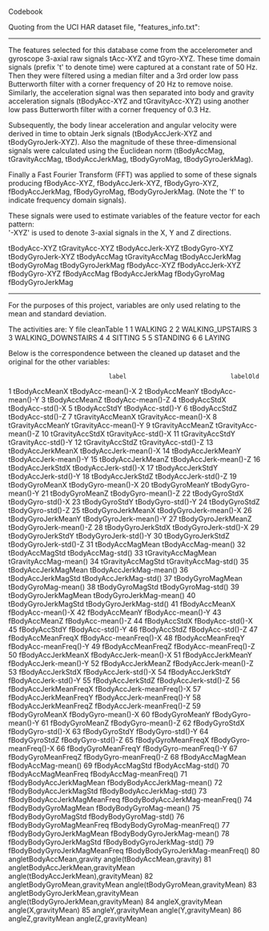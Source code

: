 Codebook

Quoting from the UCI HAR dataset file, "features_info.txt":

* * *
The features selected for this database come from the accelerometer and gyroscope 3-axial raw signals tAcc-XYZ and tGyro-XYZ. These time domain signals (prefix 't' to denote time) were captured at a constant rate of 50 Hz. Then they were filtered using a median filter and a 3rd order low pass Butterworth filter with a corner frequency of 20 Hz to remove noise. Similarly, the acceleration signal was then separated into body and gravity acceleration signals (tBodyAcc-XYZ and tGravityAcc-XYZ) using another low pass Butterworth filter with a corner frequency of 0.3 Hz. 

Subsequently, the body linear acceleration and angular velocity were derived in time to obtain Jerk signals (tBodyAccJerk-XYZ and tBodyGyroJerk-XYZ). Also the magnitude of these three-dimensional signals were calculated using the Euclidean norm (tBodyAccMag, tGravityAccMag, tBodyAccJerkMag, tBodyGyroMag, tBodyGyroJerkMag). 

Finally a Fast Fourier Transform (FFT) was applied to some of these signals producing fBodyAcc-XYZ, fBodyAccJerk-XYZ, fBodyGyro-XYZ, fBodyAccJerkMag, fBodyGyroMag, fBodyGyroJerkMag. (Note the 'f' to indicate frequency domain signals). 

These signals were used to estimate variables of the feature vector for each pattern:  
'-XYZ' is used to denote 3-axial signals in the X, Y and Z directions.

tBodyAcc-XYZ
tGravityAcc-XYZ
tBodyAccJerk-XYZ
tBodyGyro-XYZ
tBodyGyroJerk-XYZ
tBodyAccMag
tGravityAccMag
tBodyAccJerkMag
tBodyGyroMag
tBodyGyroJerkMag
fBodyAcc-XYZ
fBodyAccJerk-XYZ
fBodyGyro-XYZ
fBodyAccMag
fBodyAccJerkMag
fBodyGyroMag
fBodyGyroJerkMag
* * *

For the purposes of this project, variables are only used relating to the mean and standard deviation.

The activities are:
  Y file      cleanTable
1  1            WALKING
2  2   WALKING_UPSTAIRS
3  3 WALKING_DOWNSTAIRS
4  4            SITTING
5  5           STANDING
6  6             LAYING

Below is the correspondence between the cleaned up dataset and the original for the other variables:

                                label                             labelOld
1                       tBodyAccMeanX                    tBodyAcc-mean()-X
2                       tBodyAccMeanY                    tBodyAcc-mean()-Y
3                       tBodyAccMeanZ                    tBodyAcc-mean()-Z
4                        tBodyAccStdX                     tBodyAcc-std()-X
5                        tBodyAccStdY                     tBodyAcc-std()-Y
6                        tBodyAccStdZ                     tBodyAcc-std()-Z
7                    tGravityAccMeanX                 tGravityAcc-mean()-X
8                    tGravityAccMeanY                 tGravityAcc-mean()-Y
9                    tGravityAccMeanZ                 tGravityAcc-mean()-Z
10                    tGravityAccStdX                  tGravityAcc-std()-X
11                    tGravityAccStdY                  tGravityAcc-std()-Y
12                    tGravityAccStdZ                  tGravityAcc-std()-Z
13                  tBodyAccJerkMeanX                tBodyAccJerk-mean()-X
14                  tBodyAccJerkMeanY                tBodyAccJerk-mean()-Y
15                  tBodyAccJerkMeanZ                tBodyAccJerk-mean()-Z
16                   tBodyAccJerkStdX                 tBodyAccJerk-std()-X
17                   tBodyAccJerkStdY                 tBodyAccJerk-std()-Y
18                   tBodyAccJerkStdZ                 tBodyAccJerk-std()-Z
19                     tBodyGyroMeanX                   tBodyGyro-mean()-X
20                     tBodyGyroMeanY                   tBodyGyro-mean()-Y
21                     tBodyGyroMeanZ                   tBodyGyro-mean()-Z
22                      tBodyGyroStdX                    tBodyGyro-std()-X
23                      tBodyGyroStdY                    tBodyGyro-std()-Y
24                      tBodyGyroStdZ                    tBodyGyro-std()-Z
25                 tBodyGyroJerkMeanX               tBodyGyroJerk-mean()-X
26                 tBodyGyroJerkMeanY               tBodyGyroJerk-mean()-Y
27                 tBodyGyroJerkMeanZ               tBodyGyroJerk-mean()-Z
28                  tBodyGyroJerkStdX                tBodyGyroJerk-std()-X
29                  tBodyGyroJerkStdY                tBodyGyroJerk-std()-Y
30                  tBodyGyroJerkStdZ                tBodyGyroJerk-std()-Z
31                    tBodyAccMagMean                   tBodyAccMag-mean()
32                     tBodyAccMagStd                    tBodyAccMag-std()
33                 tGravityAccMagMean                tGravityAccMag-mean()
34                  tGravityAccMagStd                 tGravityAccMag-std()
35                tBodyAccJerkMagMean               tBodyAccJerkMag-mean()
36                 tBodyAccJerkMagStd                tBodyAccJerkMag-std()
37                   tBodyGyroMagMean                  tBodyGyroMag-mean()
38                    tBodyGyroMagStd                   tBodyGyroMag-std()
39               tBodyGyroJerkMagMean              tBodyGyroJerkMag-mean()
40                tBodyGyroJerkMagStd               tBodyGyroJerkMag-std()
41                      fBodyAccMeanX                    fBodyAcc-mean()-X
42                      fBodyAccMeanY                    fBodyAcc-mean()-Y
43                      fBodyAccMeanZ                    fBodyAcc-mean()-Z
44                       fBodyAccStdX                     fBodyAcc-std()-X
45                       fBodyAccStdY                     fBodyAcc-std()-Y
46                       fBodyAccStdZ                     fBodyAcc-std()-Z
47                  fBodyAccMeanFreqX                fBodyAcc-meanFreq()-X
48                  fBodyAccMeanFreqY                fBodyAcc-meanFreq()-Y
49                  fBodyAccMeanFreqZ                fBodyAcc-meanFreq()-Z
50                  fBodyAccJerkMeanX                fBodyAccJerk-mean()-X
51                  fBodyAccJerkMeanY                fBodyAccJerk-mean()-Y
52                  fBodyAccJerkMeanZ                fBodyAccJerk-mean()-Z
53                   fBodyAccJerkStdX                 fBodyAccJerk-std()-X
54                   fBodyAccJerkStdY                 fBodyAccJerk-std()-Y
55                   fBodyAccJerkStdZ                 fBodyAccJerk-std()-Z
56              fBodyAccJerkMeanFreqX            fBodyAccJerk-meanFreq()-X
57              fBodyAccJerkMeanFreqY            fBodyAccJerk-meanFreq()-Y
58              fBodyAccJerkMeanFreqZ            fBodyAccJerk-meanFreq()-Z
59                     fBodyGyroMeanX                   fBodyGyro-mean()-X
60                     fBodyGyroMeanY                   fBodyGyro-mean()-Y
61                     fBodyGyroMeanZ                   fBodyGyro-mean()-Z
62                      fBodyGyroStdX                    fBodyGyro-std()-X
63                      fBodyGyroStdY                    fBodyGyro-std()-Y
64                      fBodyGyroStdZ                    fBodyGyro-std()-Z
65                 fBodyGyroMeanFreqX               fBodyGyro-meanFreq()-X
66                 fBodyGyroMeanFreqY               fBodyGyro-meanFreq()-Y
67                 fBodyGyroMeanFreqZ               fBodyGyro-meanFreq()-Z
68                    fBodyAccMagMean                   fBodyAccMag-mean()
69                     fBodyAccMagStd                    fBodyAccMag-std()
70                fBodyAccMagMeanFreq               fBodyAccMag-meanFreq()
71            fBodyBodyAccJerkMagMean           fBodyBodyAccJerkMag-mean()
72             fBodyBodyAccJerkMagStd            fBodyBodyAccJerkMag-std()
73        fBodyBodyAccJerkMagMeanFreq       fBodyBodyAccJerkMag-meanFreq()
74               fBodyBodyGyroMagMean              fBodyBodyGyroMag-mean()
75                fBodyBodyGyroMagStd               fBodyBodyGyroMag-std()
76           fBodyBodyGyroMagMeanFreq          fBodyBodyGyroMag-meanFreq()
77           fBodyBodyGyroJerkMagMean          fBodyBodyGyroJerkMag-mean()
78            fBodyBodyGyroJerkMagStd           fBodyBodyGyroJerkMag-std()
79       fBodyBodyGyroJerkMagMeanFreq      fBodyBodyGyroJerkMag-meanFreq()
80          angletBodyAccMean,gravity          angle(tBodyAccMean,gravity)
81  angletBodyAccJerkMean,gravityMean angle(tBodyAccJerkMean),gravityMean)
82     angletBodyGyroMean,gravityMean     angle(tBodyGyroMean,gravityMean)
83 angletBodyGyroJerkMean,gravityMean angle(tBodyGyroJerkMean,gravityMean)
84                 angleX,gravityMean                 angle(X,gravityMean)
85                 angleY,gravityMean                 angle(Y,gravityMean)
86                 angleZ,gravityMean                 angle(Z,gravityMean)
